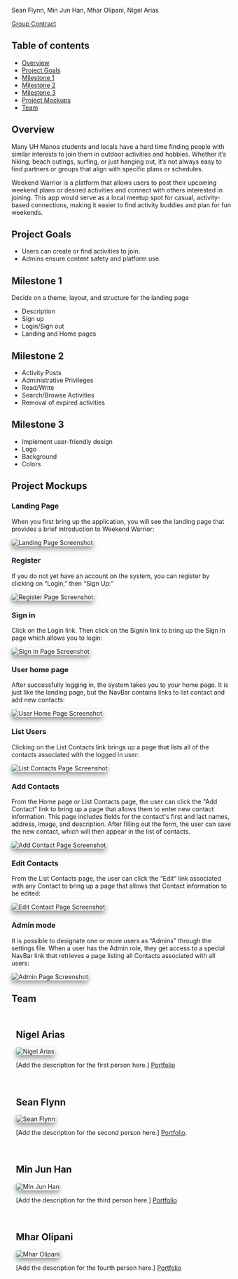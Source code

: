Sean Flynn, Min Jun Han, Mhar Olipani, Nigel Arias

[Group Contract](https://docs.google.com/document/d/11WCz0wKi_EQwpVjwTQwwox7MkSHgHivBXGg_-en4Drg/edit?tab=t.0)


## Table of contents

- [Overview](#overview)
- [Project Goals](#project-goals)
- [Milestone 1](#milestone-1)
- [Milestone 2](#milestone-2)
- [Milestone 3](#milestone-3)
- [Project Mockups](#project-mockups)
- [Team](#team)


## Overview
Many UH Manoa students and locals have a hard time finding people with similar interests to join them in outdoor activities and hobbies. Whether it’s hiking, beach outings, surfing, or just hanging out, it’s not always easy to find partners or groups that align with specific plans or schedules.

Weekend Warrior is a platform that allows users to post their upcoming weekend plans or desired activities and connect with others interested in joining. This app would serve as a local meetup spot for casual, activity-based connections, making it easier to find activity buddies and plan for fun weekends.

## Project Goals

- Users can create or find activities to join.
- Admins ensure content safety and platform use.

## Milestone 1

Decide on a theme, layout, and structure for the landing page

- Description
- Sign up
- Login/Sign out
- Landing and Home pages

## Milestone 2

- Activity Posts
- Administrative Privileges
- Read/Write
- Search/Browse Activities
- Removal of expired activities

## Milestone 3

- Implement user-friendly design
- Logo
- Background
- Colors


## Project Mockups

### Landing Page

When you first bring up the application, you will see the landing page that provides a brief introduction to Weekend Warrior:

<img src="images/home.png" style="box-shadow: 0px 6px 12px rgba(0, 0, 0, 0.4); border-radius: 4px;" alt="Landing Page Screenshot">

### Register
If you do not yet have an account on the system, you can register by clicking on “Login,” then “Sign Up:”

<img src="images/signup.png" style="box-shadow: 0px 6px 12px rgba(0, 0, 0, 0.4); border-radius: 4px;" alt="Register Page Screenshot">

### Sign in
Click on the Login link. Then click on the Signin link to bring up the Sign In page which allows you to login:

<img src="images/signin.png" style="box-shadow: 0px 6px 12px rgba(0, 0, 0, 0.4); border-radius: 4px;" alt="Sign In Page Screenshot">

### User home page
After successfully logging in, the system takes you to your home page. It is just like the landing page, but the NavBar contains links to list contact and add new contacts:

<img src="images/signin_notadmin.png" style="box-shadow: 0px 6px 12px rgba(0, 0, 0, 0.4); border-radius: 4px;" alt="User Home Page Screenshot">

### List Users
Clicking on the List Contacts link brings up a page that lists all of the contacts associated with the logged in user:

<img src="images/users.png" style="box-shadow: 0px 6px 12px rgba(0, 0, 0, 0.4); border-radius: 4px;" alt="List Contacts Page Screenshot">

### Add Contacts
From the Home page or List Contacts page, the user can click the "Add Contact" link to bring up a page that allows them to enter new contact information. This page includes fields for the contact's first and last names, address, image, and description. After filling out the form, the user can save the new contact, which will then appear in the list of contacts.

<img src="images/add.png" style="box-shadow: 0px 6px 12px rgba(0, 0, 0, 0.4); border-radius: 4px;" alt="Add Contact Page Screenshot">

### Edit Contacts
From the List Contacts page, the user can click the “Edit” link associated with any Contact to bring up a page that allows that Contact information to be edited:

<img src="images/edit.png" style="box-shadow: 0px 6px 12px rgba(0, 0, 0, 0.4); border-radius: 4px;" alt="Edit Contact Page Screenshot">

### Admin mode
It is possible to designate one or more users as “Admins” through the settings file. When a user has the Admin role, they get access to a special NavBar link that retrieves a page listing all Contacts associated with all users:

<img src="images/admin.png" style="box-shadow: 0px 6px 12px rgba(0, 0, 0, 0.4); border-radius: 4px;" alt="Admin Page Screenshot">

## Team

<div style="display: flex; flex-wrap: wrap; justify-content: space-between;">

  <!-- First Person -->
  <div style="flex: 1; padding: 10px; min-width: 250px;">
    <h2>Nigel Arias</h2>
    <img src="images/NigelAriasHeadShot.jpg" alt="Nigel Arias" style="max-width: 100%; height: auto; box-shadow: 0px 6px 12px rgba(0, 0, 0, 0.4); border-radius: 4px;">
    <p>
      [Add the description for the first person here.]
      <a href="https://nwarias003.github.io/">Portfolio</a>
    </p>
  </div>

  <!-- Second Person -->
  <div style="flex: 1; padding: 10px; min-width: 250px;">
    <h2>Sean Flynn</h2>
    <img src="images/SeanHeadShot.jpg" alt="Sean Flynn" style="max-width: 100%; height: auto; box-shadow: 0px 6px 12px rgba(0, 0, 0, 0.4); border-radius: 4px;">
    <p>
      [Add the description for the second person here.]
      <a href="https://seanhflynn.github.io/">Portfolio</a>.
    </p>
  </div>

  <!-- Third Person -->
  <div style="flex: 1; padding: 10px; min-width: 250px;">
    <h2>Min Jun Han</h2>
     <img src="images/MinJunHanHeadShot.png" alt="Min Jun Han" style="max-width: 100%; height: auto; box-shadow: 0px 6px 12px rgba(0, 0, 0, 0.4); border-radius: 4px;">
    <p>
      [Add the description for the third person here.]
      <a href="https://min-808.github.io/">Portfolio</a>
    </p>
  </div>

  <!-- Fourth Person -->
  <div style="flex: 1; padding: 10px; min-width: 250px;">
    <h2>Mhar Olipani</h2>
     <img src="images/MharHeadShot.jpg" alt="Mhar Olipani" style="max-width: 100%; height: auto; box-shadow: 0px 6px 12px rgba(0, 0, 0, 0.4); border-radius: 4px;">
    <p>
      [Add the description for the fourth person here.]
     <a href="https://mharolipani.github.io/">Portfolio</a>
    </p>
  </div>

</div>
